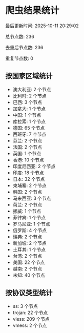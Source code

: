 # 爬虫结果统计

最后更新时间: 2025-10-11 20:29:02

总节点数: 236

去重后节点数: 236

重复节点数: 0

## 按国家区域统计

- 澳大利亚: 2 个节点
- 比利时: 2 个节点
- 巴西: 3 个节点
- 加拿大: 1 个节点
- 中国: 1 个节点
- 库拉索: 1 个节点
- 德国: 65 个节点
- 西班牙: 7 个节点
- 芬兰: 2 个节点
- 法国: 2 个节点
- 英国: 1 个节点
- 香港: 10 个节点
- 印度尼西亚: 2 个节点
- 印度: 18 个节点
- 日本: 32 个节点
- 柬埔寨: 2 个节点
- 韩国: 2 个节点
- 马来西亚: 3 个节点
- 荷兰: 2 个节点
- 挪威: 1 个节点
- 菲律宾: 1 个节点
- 罗马尼亚: 1 个节点
- 俄罗斯: 4 个节点
- 瑞典: 2 个节点
- 新加坡: 2 个节点
- 土耳其: 1 个节点
- 台湾: 2 个节点
- 美国: 22 个节点
- 越南: 2 个节点
- 未知: 40 个节点

## 按协议类型统计

- ss: 3 个节点
- trojan: 22 个节点
- vless: 209 个节点
- vmess: 2 个节点
